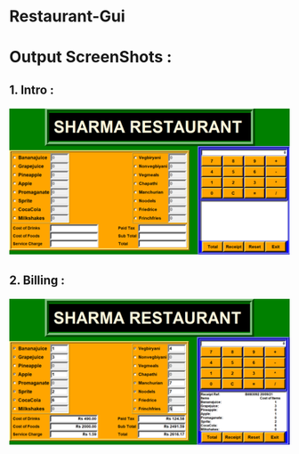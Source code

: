 # Restaurant-Gui

# Output ScreenShots :

<h2> 1. Intro : 
  
 ![ScreenShot(INTRO)](screenShot/restaurant1.png)
 
  </h2>
  
  <h2> 2. Billing : 
  
 ![ScreenShot(Billing)](screenShot/restaurant2.png)
  
  </h2>
